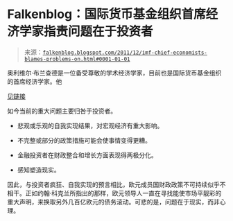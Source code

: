 <!--yml

分类：未分类

日期：2024 年 05 月 12 日 20:37:24

-->

# Falkenblog：国际货币基金组织首席经济学家指责问题在于投资者

> 来源：[`falkenblog.blogspot.com/2011/12/imf-chief-economists-blames-problems-on.html#0001-01-01`](http://falkenblog.blogspot.com/2011/12/imf-chief-economists-blames-problems-on.html#0001-01-01)

奥利维尔·布兰查德是一位备受尊敬的学术经济学家，目前也是国际货币基金组织的首席经济学家。他

[见链接](http://blog-imfdirect.imf.org/2011/12/21/2011-in-review-four-hard-truths/)

如今当前的重大问题主要归咎于投资者。

+   悲观或乐观的自我实现结果，对宏观经济有重大影响。

+   不完整或部分的政策措施可能会使事情变得更糟。

+   金融投资者在财政整合和增长方面表现得两极分化。

+   感知塑造现实。

因此，与投资者疯狂、自我实现的预言相比，欧元成员国财政政策不可持续似乎不相干。正如约翰·科克兰所指出的那样，欧元领导人一直在寻找能使市场平靓彩的重大声明，来换取另外几百亿欧元的债务滚动。可悲的是，问题在于现实，而非心理。
